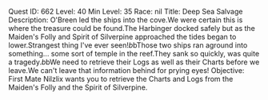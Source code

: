 Quest ID: 662
Level: 40
Min Level: 35
Race: nil
Title: Deep Sea Salvage
Description: O'Breen led the ships into the cove.We were certain this is where the treasure could be found.The Harbinger docked safely but as the Maiden's Folly and Spirit of Silverpine approached the tides began to lower.Strangest thing I've ever seen!$b$bThose two ships ran aground into something... some sort of temple in the reef.They sank so quickly, was quite a tragedy.$b$bWe need to retrieve their Logs as well as their Charts before we leave.We can't leave that information behind for prying eyes!
Objective: First Mate Nilzlix wants you to retrieve the Charts and Logs from the Maiden's Folly and the Spirit of Silverpine.
